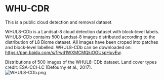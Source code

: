 # WHU-CDR
This is a public cloud detection and removal dataset.  

WHUL8-CDb is a Landsat-8 cloud detection dataset with block-level labels.
WHUL8-CDb contains 500 Landsat-8 images distributed according to the distribution of L8 Biome dataset. All images have been croped into patches and block-level labelled.
WHUL8-CDb can be downloaded on: https://pan.baidu.com/s/1rwd1WXMCMQkiOGUspHuvEw.

Distributions of 500 images of the WHUL8-CDb dataset. Land cover types credit: ESA-CCI-LC (Defourny et al., 2017).    
![WHUL8-CDb.png](https://github.com/Neooolee/images/blob/main/WHUL8-CDb.png)
